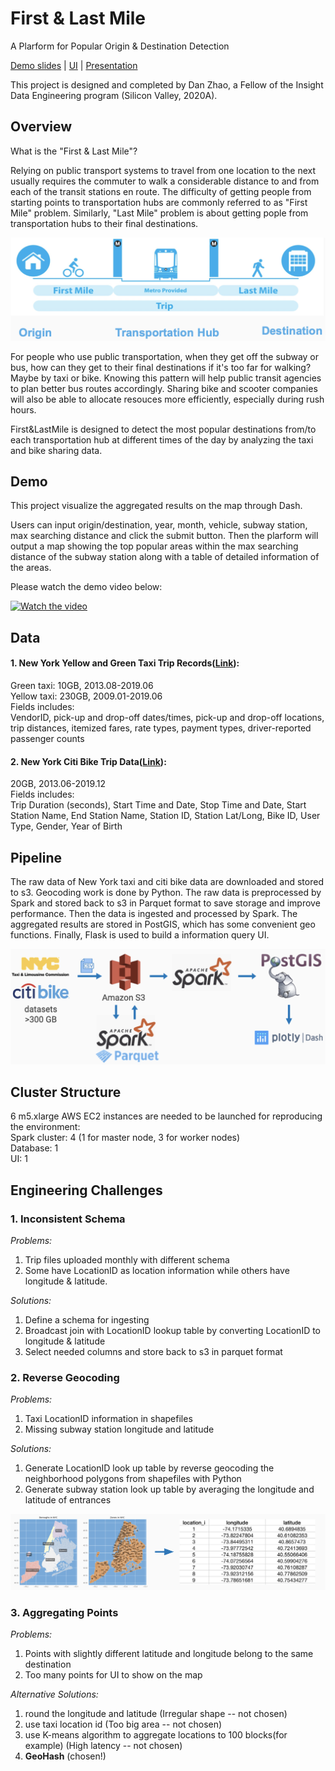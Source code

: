 # First & Last Mile
A Plarform for Popular Origin & Destination Detection

[Demo slides](http://bit.ly/dan-demo) | [UI](http://bit.ly/dan_ui_demo) | [Presentation](http://bit.ly/dan_presentation)

This project is designed and completed by Dan Zhao, a Fellow of the Insight Data Engineering program (Silicon Valley, 2020A).

## Overview
What is the "First & Last Mile"? 

Relying on public transport systems to travel from one location to the next usually requires the commuter to walk a considerable distance to and from each of the transit stations en route. The difficulty of getting people from starting points to transportation hubs are commonly referred to as "First Mile" problem. Similarly, "Last Mile" problem is about getting pople from transportation hubs to their final destinations.

![Image description](images/first_last_mile.png)

For people who use public transportation, when they get off the subway or bus, how can they get to their final destinations if it's too far for walking? Maybe by taxi or bike. Knowing this pattern will help public transit agencies to plan better bus routes accordingly. Sharing bike and scooter companies will also be able to allocate resouces more efficiently, especially during rush hours.

First&LastMile is designed to detect the most popular destinations from/to each transportation hub at different times of the day by analyzing the taxi and bike sharing data.

## Demo
This project visualize the aggregated results on the map through Dash.

Users can input origin/destination, year, month, vehicle, subway station, max searching distance and click the submit button. Then the plarform will output a map showing the top popular areas within the max searching distance of the subway station along with a table of detailed information of the areas.

Please watch the demo video below:

[![Watch the video](https://img.youtube.com/vi/dXOAvuUGqCw/maxresdefault.jpg)](https://www.youtube.com/watch?v=dXOAvuUGqCw)

## Data
#### 1. New York Yellow and Green Taxi Trip Records([Link](https://www1.nyc.gov/site/tlc/about/tlc-trip-record-data.page)):  
Green taxi: 10GB, 2013.08-2019.06  
Yellow taxi: 230GB, 2009.01-2019.06  
Fields includes:  
VendorID, pick-up and drop-off dates/times, pick-up and drop-off locations, trip distances, itemized fares, rate types, payment types, driver-reported passenger counts

#### 2. New York Citi Bike Trip Data([Link](https://www.citibikenyc.com/system-data)):  
20GB, 2013.06-2019.12  
Fields includes:  
Trip Duration (seconds), Start Time and Date, Stop Time and Date, Start Station Name, End Station Name, Station ID, Station Lat/Long, Bike ID, User Type, Gender, Year of Birth

## Pipeline
The raw data of New York taxi and citi bike data are downloaded and stored to s3. Geocoding work is done by Python. The raw data is preprocessed by Spark and stored back to s3 in Parquet format to save storage and improve performance. Then the data is ingested and processed by Spark. The aggregated results are stored in PostGIS, which has some convenient geo functions. Finally, Flask is used to build a information query UI.

![Image description](images/new_pipeline.png)

## Cluster Structure
6 m5.xlarge AWS EC2 instances are needed to be launched for reproducing the environment:  
Spark cluster: 4 (1 for master node, 3 for worker nodes)  
Database: 1  
UI: 1  

## Engineering Challenges
### 1. Inconsistent Schema
*Problems:*  
1. Trip files uploaded monthly with different schema
2. Some have LocationID as location information while others have longitude & latitude.

*Solutions:*  
1. Define a schema for ingesting
2. Broadcast join with LocationID lookup table by converting LocationID to longitude & latitude
3. Select needed columns and store back to s3 in parquet format

### 2. Reverse Geocoding
*Problems:* 
1. Taxi LocationID information in shapefiles
2. Missing subway station longitude and latitude

*Solutions:*  
1. Generate LocationID look up table by reverse geocoding the neighborhood polygons from shapefiles with Python
2. Generate subway station look up table by averaging the longitude and latitude of entrances

![Image description](images/LocationID_lookup_table.png)

### 3. Aggregating Points
*Problems:*  
1. Points with slightly different latitude and longitude belong to the same destination
2. Too many points for UI to show on the map

*Alternative Solutions:*  
1. round the longitude and latitude (Irregular shape -- not chosen)
2. use taxi location id (Too big area -- not chosen)
3. use K-means algorithm to aggregate locations to 100 blocks(for example) (High latency -- not chosen)
4. **GeoHash** (chosen!)


